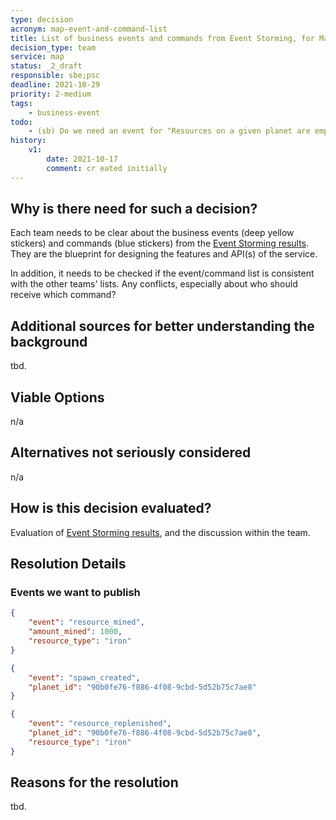 ```yaml
---
type: decision
acronym: map-event-and-command-list
title: List of business events and commands from Event Storming, for Map service
decision_type: team
service: map
status: _2_draft
responsible: sbe;psc
deadline: 2021-10-29
priority: 2-medium
tags: 
    - business-event
todo:
    - (sb) Do we need an event for "Resources on a given planet are empty (have been fully mined)"
history:
    v1:
        date: 2021-10-17
        comment: cr eated initially    
---
```


## Why is there need for such a decision?

Each team needs to be clear about the business events (deep yellow stickers) and commands (blue stickers)
from the [Event Storming results](https://miro.com/app/board/o9J_lsQV7ZA=/). They are the blueprint for 
designing the features and API(s) of the service.

In addition, it needs to be checked if the event/command list is consistent with the other teams' lists.
Any conflicts, especially about who should receive which command? 

## Additional sources for better understanding the background

tbd.

## Viable Options

n/a

## Alternatives not seriously considered

n/a

## How is this decision evaluated?

Evaluation of [Event Storming results](https://miro.com/app/board/o9J_lsQV7ZA=/), and the discussion within the team.
 
## Resolution Details

### Events we want to publish

```json
{
    "event": "resource_mined",
    "amount_mined": 1000,
    "resource_type": "iron"
}
```

```json
{
    "event": "spawn_created",
    "planet_id": "90b0fe76-f886-4f08-9cbd-5d52b75c7ae8"
}
```

```json
{
    "event": "resource_replenished",
    "planet_id": "90b0fe76-f886-4f08-9cbd-5d52b75c7ae8",
    "resource_type": "iron"
}
```

## Reasons for the resolution

tbd.
